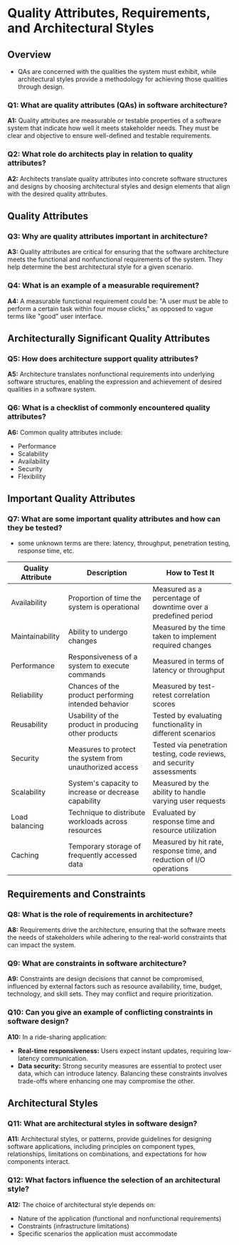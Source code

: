 


# Quality Attributes, Requirements, and Architectural Styles

## Overview
- QAs are concerned with the qualities the system must exhibit, while architectural styles provide a methodology for achieving those qualities through design.
### Q1: What are quality attributes (QAs) in software architecture?
**A1:** Quality attributes are measurable or testable properties of a software system that indicate how well it meets stakeholder needs. They must be clear and objective to ensure well-defined and testable requirements.

### Q2: What role do architects play in relation to quality attributes?
**A2:** Architects translate quality attributes into concrete software structures and designs by choosing architectural styles and design elements that align with the desired quality attributes.
## Quality Attributes
### Q3: Why are quality attributes important in architecture?
**A3:** Quality attributes are critical for ensuring that the software architecture meets the functional and nonfunctional requirements of the system. They help determine the best architectural style for a given scenario.
### Q4: What is an example of a measurable requirement?
**A4:** A measurable functional requirement could be: "A user must be able to perform a certain task within four mouse clicks," as opposed to vague terms like "good" user interface.
## Architecturally Significant Quality Attributes

### Q5: How does architecture support quality attributes?
**A5:** Architecture translates nonfunctional requirements into underlying software structures, enabling the expression and achievement of desired qualities in a software system.

### Q6: What is a checklist of commonly encountered quality attributes?
**A6:** Common quality attributes include:
- Performance
- Scalability
- Availability
- Security
- Flexibility

## Important Quality Attributes

### Q7: What are some important quality attributes and how can they be tested?
- some unknown terms are there: latency, throughput, penetration testing, response time, etc.  

| **Quality Attribute** | **Description**                                                       | **How to Test It**                                                  |
|-----------------------|-----------------------------------------------------------------------|---------------------------------------------------------------------|
| Availability          | Proportion of time the system is operational                          | Measured as a percentage of downtime over a predefined period       |
| Maintainability       | Ability to undergo changes                                            | Measured by the time taken to implement required changes            |
| Performance           | Responsiveness of a system to execute commands                        | Measured in terms of latency or throughput                          |
| Reliability           | Chances of the product performing intended behavior                   | Measured by test-retest correlation scores                           |
| Reusability           | Usability of the product in producing other products                  | Tested by evaluating functionality in different scenarios           |
| Security              | Measures to protect the system from unauthorized access               | Tested via penetration testing, code reviews, and security assessments |
| Scalability           | System's capacity to increase or decrease capability                  | Measured by the ability to handle varying user requests             |
| Load balancing        | Technique to distribute workloads across resources                     | Evaluated by response time and resource utilization                  |
| Caching               | Temporary storage of frequently accessed data                          | Measured by hit rate, response time, and reduction of I/O operations |

## Requirements and Constraints

### Q8: What is the role of requirements in architecture?
**A8:** Requirements drive the architecture, ensuring that the software meets the needs of stakeholders while adhering to the real-world constraints that can impact the system.
### Q9: What are constraints in software architecture?
**A9:** Constraints are design decisions that cannot be compromised, influenced by external factors such as resource availability, time, budget, technology, and skill sets. They may conflict and require prioritization.
### Q10: Can you give an example of conflicting constraints in software design?
**A10:** In a ride-sharing application:
- **Real-time responsiveness:** Users expect instant updates, requiring low-latency communication.
- **Data security:** Strong security measures are essential to protect user data, which can introduce latency.
Balancing these constraints involves trade-offs where enhancing one may compromise the other.

## Architectural Styles

### Q11: What are architectural styles in software design?
**A11:** Architectural styles, or patterns, provide guidelines for designing software applications, including principles on component types, relationships, limitations on combinations, and expectations for how components interact.
### Q12: What factors influence the selection of an architectural style?
**A12:** The choice of architectural style depends on:
- Nature of the application (functional and nonfunctional requirements)
- Constraints (infrastructure limitations)
- Specific scenarios the application must accommodate

